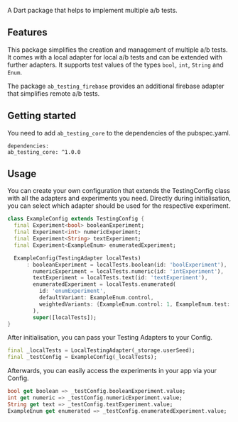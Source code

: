 A Dart package that helps to implement multiple a/b tests.

## Features

This package simplifies the creation and management of multiple a/b tests. It comes with a local adapter for local a/b tests and can be extended with further adapters. It supports test values of the types `bool`, `int`, `String` and `Enum`.

The package `ab_testing_firebase` provides an additional firebase adapter that simplifies remote a/b tests.


## Getting started

You need to add `ab_testing_core` to the dependencies of the pubspec.yaml.

```
dependencies:
ab_testing_core: ^1.0.0
```

## Usage

You can create your own configuration that extends the TestingConfig class with all the adapters and experiments you need. Directly during initialisation, you can select which adapter should be used for the respective experiment.


```dart
class ExampleConfig extends TestingConfig {
  final Experiment<bool> booleanExperiment;
  final Experiment<int> numericExperiment;
  final Experiment<String> textExperiment;
  final Experiment<ExampleEnum> enumeratedExperiment;

  ExampleConfig(TestingAdapter localTests)
      : booleanExperiment = localTests.boolean(id: 'boolExperiment'),
        numericExperiment = localTests.numeric(id: 'intExperiment'),
        textExperiment = localTests.text(id: 'textExperiment'),
        enumeratedExperiment = localTests.enumerated(
          id: 'enumExperiment',
          defaultVariant: ExampleEnum.control,
          weightedVariants: {ExampleEnum.control: 1, ExampleEnum.test: 1},
        ),
        super([localTests]);
}
```

After initialisation, you can pass your Testing Adapters to your Config.

```dart
final _localTests = LocalTestingAdapter(_storage.userSeed);
final _testConfig = ExampleConfig(_localTests);
```

Afterwards, you can easily access the experiments in your app via your Config.

```dart
bool get boolean => _testConfig.booleanExperiment.value;
int get numeric => _testConfig.numericExperiment.value;
String get text => _testConfig.textExperiment.value;
ExampleEnum get enumerated => _testConfig.enumeratedExperiment.value;
```